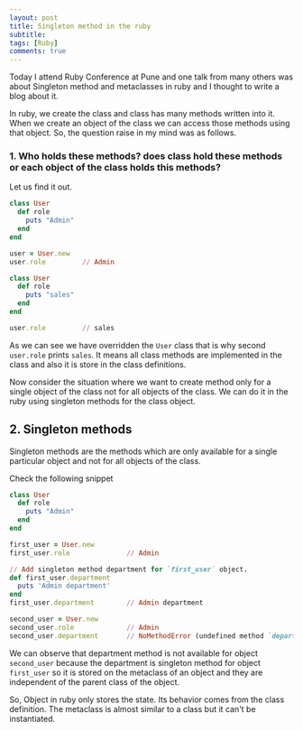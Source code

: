 ```yaml
---
layout: post
title: Singleton method in the ruby
subtitle: 
tags: [Ruby]
comments: true
---
```


Today I attend Ruby Conference at Pune and one talk from many others was about Singleton method and metaclasses in ruby and I thought to write a blog about it.

In ruby, we create the class and class has many methods written into it. When we create an object of the class we can access those methods using that object. So, the question raise in my mind was as follows.

### 1. Who holds these methods? does class hold these methods or each object of the class holds this methods? 

Let us find it out.

```ruby
class User
  def role
    puts "Admin"
  end
end

user = User.new
user.role         // Admin

class User
  def role
    puts "sales"
  end
end

user.role         // sales
```

As we can see we have overridden the `User` class that is why second `user.role` prints `sales`. It means all class methods are implemented in the class and also it is store in the class definitions.

Now consider the situation where we want to create method only for a single object of the class not for all objects of the class. We can do it in the ruby using singleton methods for the class object.

## 2. Singleton methods

Singleton methods are the methods which are only available for a single particular object and not for all objects of the class.

Check the following snippet

```ruby
class User
  def role
    puts "Admin"
  end
end

first_user = User.new      
first_user.role              // Admin

// Add singleton method department for `first_user` object.
def first_user.department
  puts 'Admin department'
end
first_user.department        // Admin department

second_user = User.new
second_user.role             // Admin
second_user.department       // NoMethodError (undefined method `department' for #<User:0x000055a8b44b45d0>)
```

We can observe that department method is not available for object `second_user` because the department is singleton method for object `first_user` so it is stored on the metaclass of an object and they are independent of the parent class of the object.

So, Object in ruby only stores the state. Its behavior comes from the class definition. The metaclass is almost similar to a class but it can't be instantiated.
 
